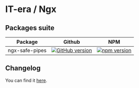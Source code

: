# IT-era / Ngx

## Packages suite

| Package        | Github                                                                                                                      | NPM                                                                                                                            |
|----------------|-----------------------------------------------------------------------------------------------------------------------------|--------------------------------------------------------------------------------------------------------------------------------|
| ngx-safe-pipes | [![GitHub version](https://badge.fury.io/gh/it-era%2Fngx-safe-pipes.svg)](https://badge.fury.io/gh/it-era%2Fngx-safe-pipes) | [![npm version](https://badge.fury.io/js/%40it-era%2Fngx-safe-pipes.svg)](https://badge.fury.io/js/%40it-era%2Fngx-safe-pipes) |

## Changelog

You can find it [here](https://github.com/it-era/ngx/blob/master/CHANGELOG.md).
